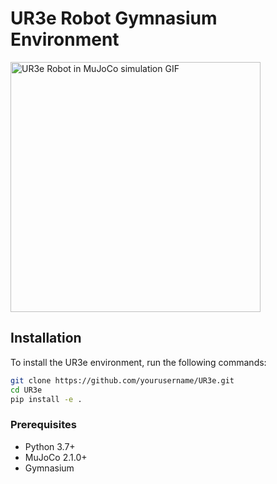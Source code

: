 # UR3e Robot Gymnasium Environment

<!-- <img src="./media/capture.png" alt="UR3e Robot in MuJoCo simulation" width="400"/> -->
<img src="./media/record.gif" alt="UR3e Robot in MuJoCo simulation GIF" width="400"/>

## Installation

To install the UR3e environment, run the following commands:

```bash
git clone https://github.com/yourusername/UR3e.git
cd UR3e
pip install -e .
```

### Prerequisites

- Python 3.7+
- MuJoCo 2.1.0+
- Gymnasium


